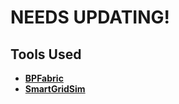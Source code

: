 # NEEDS UPDATING!


## Tools Used  

- **[BPFabric](https://github.com/UofG-netlab/BPFabric)**
- **[SmartGridSim](https://github.com/filipholik/SmartGridSim)**

